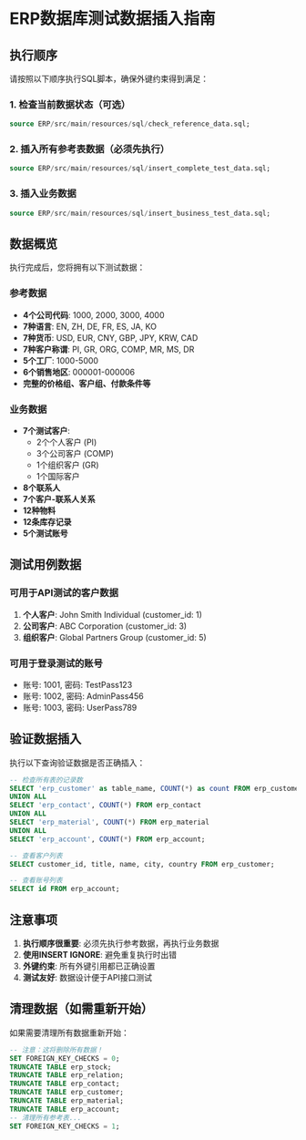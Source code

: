 # ERP数据库测试数据插入指南

## 执行顺序

请按照以下顺序执行SQL脚本，确保外键约束得到满足：

### 1. 检查当前数据状态（可选）
```sql
source ERP/src/main/resources/sql/check_reference_data.sql;
```

### 2. 插入所有参考表数据（必须先执行）
```sql
source ERP/src/main/resources/sql/insert_complete_test_data.sql;
```

### 3. 插入业务数据
```sql
source ERP/src/main/resources/sql/insert_business_test_data.sql;
```

## 数据概览

执行完成后，您将拥有以下测试数据：

### 参考数据
- **4个公司代码**: 1000, 2000, 3000, 4000
- **7种语言**: EN, ZH, DE, FR, ES, JA, KO
- **7种货币**: USD, EUR, CNY, GBP, JPY, KRW, CAD
- **7种客户称谓**: PI, GR, ORG, COMP, MR, MS, DR
- **5个工厂**: 1000-5000
- **6个销售地区**: 000001-000006
- **完整的价格组、客户组、付款条件等**

### 业务数据
- **7个测试客户**:
  - 2个个人客户 (PI)
  - 3个公司客户 (COMP)
  - 1个组织客户 (GR)
  - 1个国际客户
- **8个联系人**
- **7个客户-联系人关系**
- **12种物料**
- **12条库存记录**
- **5个测试账号**

## 测试用例数据

### 可用于API测试的客户数据

1. **个人客户**: John Smith Individual (customer_id: 1)
2. **公司客户**: ABC Corporation (customer_id: 3)
3. **组织客户**: Global Partners Group (customer_id: 5)

### 可用于登录测试的账号

- 账号: 1001, 密码: TestPass123
- 账号: 1002, 密码: AdminPass456
- 账号: 1003, 密码: UserPass789

## 验证数据插入

执行以下查询验证数据是否正确插入：

```sql
-- 检查所有表的记录数
SELECT 'erp_customer' as table_name, COUNT(*) as count FROM erp_customer
UNION ALL
SELECT 'erp_contact', COUNT(*) FROM erp_contact
UNION ALL
SELECT 'erp_material', COUNT(*) FROM erp_material
UNION ALL
SELECT 'erp_account', COUNT(*) FROM erp_account;

-- 查看客户列表
SELECT customer_id, title, name, city, country FROM erp_customer;

-- 查看账号列表
SELECT id FROM erp_account;
```

## 注意事项

1. **执行顺序很重要**: 必须先执行参考数据，再执行业务数据
2. **使用INSERT IGNORE**: 避免重复执行时出错
3. **外键约束**: 所有外键引用都已正确设置
4. **测试友好**: 数据设计便于API接口测试

## 清理数据（如需重新开始）

如果需要清理所有数据重新开始：

```sql
-- 注意：这将删除所有数据！
SET FOREIGN_KEY_CHECKS = 0;
TRUNCATE TABLE erp_stock;
TRUNCATE TABLE erp_relation;
TRUNCATE TABLE erp_contact;
TRUNCATE TABLE erp_customer;
TRUNCATE TABLE erp_material;
TRUNCATE TABLE erp_account;
-- 清理所有参考表...
SET FOREIGN_KEY_CHECKS = 1;
```
